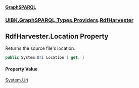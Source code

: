 #### [GraphSPARQL](./index.md 'index')
### [UIBK.GraphSPARQL.Types.Providers](./UIBK-GraphSPARQL-Types-Providers.md 'UIBK.GraphSPARQL.Types.Providers').[RdfHarvester](./UIBK-GraphSPARQL-Types-Providers-RdfHarvester.md 'UIBK.GraphSPARQL.Types.Providers.RdfHarvester')
## RdfHarvester.Location Property
Returns the source file's location.  
```csharp
public System.Uri Location { get; }
```
#### Property Value
[System.Uri](https://docs.microsoft.com/en-us/dotnet/api/System.Uri 'System.Uri')  
